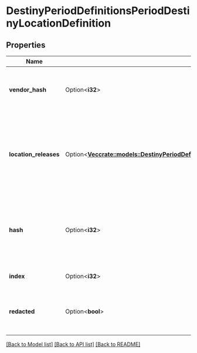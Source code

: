 # DestinyPeriodDefinitionsPeriodDestinyLocationDefinition

## Properties

Name | Type | Description | Notes
------------ | ------------- | ------------- | -------------
**vendor_hash** | Option<**i32**> | If the location has a Vendor on it, this is the hash identifier for that Vendor. Look them up with DestinyVendorDefinition. | [optional]
**location_releases** | Option<[**Vec<crate::models::DestinyPeriodDefinitionsPeriodDestinyLocationReleaseDefinition>**](Destiny.Definitions.DestinyLocationReleaseDefinition.md)> | A Location may refer to different specific spots in the world based on the world's current state. This is a list of those potential spots, and the data we can use at runtime to determine which one of the spots is the currently valid one. | [optional]
**hash** | Option<**i32**> | The unique identifier for this entity. Guaranteed to be unique for the type of entity, but not globally.  When entities refer to each other in Destiny content, it is this hash that they are referring to. | [optional]
**index** | Option<**i32**> | The index of the entity as it was found in the investment tables. | [optional]
**redacted** | Option<**bool**> | If this is true, then there is an entity with this identifier/type combination, but BNet is not yet allowed to show it. Sorry! | [optional]

[[Back to Model list]](../README.md#documentation-for-models) [[Back to API list]](../README.md#documentation-for-api-endpoints) [[Back to README]](../README.md)


